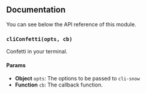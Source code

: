 ## Documentation

You can see below the API reference of this module.

### `cliConfetti(opts, cb)`
Confetti in your terminal.

#### Params
- **Object** `opts`: The options to be passed to `cli-snow`
- **Function** `cb`: The callback function.

